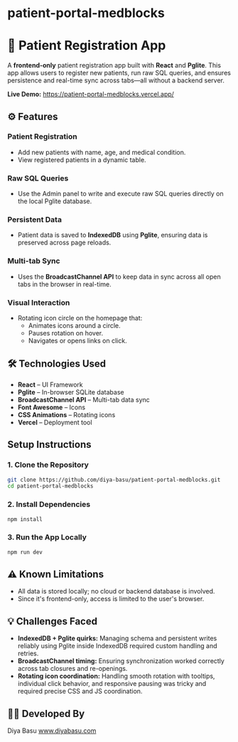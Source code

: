 # patient-portal-medblocks
# 🏥 Patient Registration App
A **frontend-only** patient registration app built with **React** and **Pglite**. This app allows users to register new patients, run raw SQL queries, and ensures persistence and real-time sync across tabs—all without a backend server.

**Live Demo:** https://patient-portal-medblocks.vercel.app/

## ⚙️ Features
### Patient Registration
- Add new patients with name, age, and medical condition.
- View registered patients in a dynamic table.

### Raw SQL Queries
- Use the Admin panel to write and execute raw SQL queries directly on the local Pglite database.

### Persistent Data
- Patient data is saved to **IndexedDB** using **Pglite**, ensuring data is preserved across page reloads.

### Multi-tab Sync
- Uses the **BroadcastChannel API** to keep data in sync across all open tabs in the browser in real-time.

### Visual Interaction
- Rotating icon circle on the homepage that:
  - Animates icons around a circle.
  - Pauses rotation on hover.
  - Navigates or opens links on click.

## 🛠️ Technologies Used
- **React** – UI Framework
- **Pglite** – In-browser SQLite database
- **BroadcastChannel API** – Multi-tab data sync
- **Font Awesome** – Icons
- **CSS Animations** – Rotating icons
- **Vercel** – Deployment tool

## Setup Instructions
### 1. Clone the Repository
```bash
git clone https://github.com/diya-basu/patient-portal-medblocks.git
cd patient-portal-medblocks
```

### 2. Install Dependencies
```bash
npm install
```

### 3. Run the App Locally
```bash
npm run dev
```

## ⚠️ Known Limitations
- All data is stored locally; no cloud or backend database is involved.
- Since it's frontend-only, access is limited to the user's browser.

## 💡 Challenges Faced
- **IndexedDB + Pglite quirks:** Managing schema and persistent writes reliably using Pglite inside IndexedDB required custom handling and retries.
- **BroadcastChannel timing:** Ensuring synchronization worked correctly across tab closures and re-openings.
- **Rotating icon coordination:** Handling smooth rotation with tooltips, individual click behavior, and responsive pausing was tricky and required precise CSS and JS coordination.

## 👩‍💻 Developed By
Diya Basu
www.diyabasu.com
